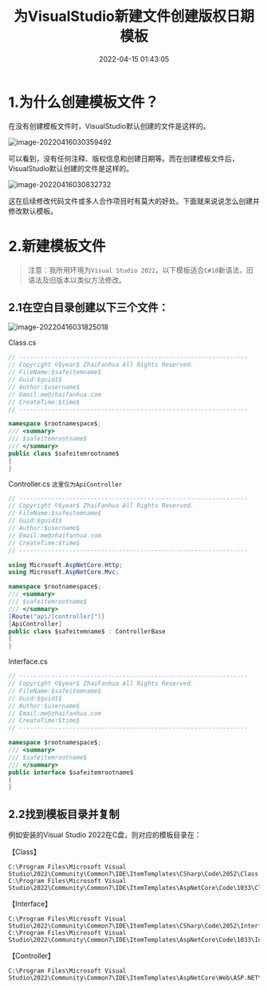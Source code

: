 ﻿---
title: 为VisualStudio新建文件创建版权日期模板
date: 2022-04-15 01:43:05
updated: 2022-04-15 01:43:05
description: 为VisualStudio新建文件创建版权日期模板
keywords: VisualStudio
cover: https://cdn.zhaifanhua.com/blog/img/202204160322428.png
top_img: https://cdn.zhaifanhua.com/blog/img/202204160322428.png
tags:
  - VisualStudio
  - CSharp
  - DotNet
categories:
  - 教程
---





# 1.为什么创建模板文件？

在没有创建模板文件时，VisualStudio默认创建的文件是这样的。

![image-20220416030359492](https://cdn.zhaifanhua.com/blog/img/202204160322427.png)

可以看到，没有任何注释、版权信息和创建日期等。而在创建模板文件后，VisualStudio默认创建的文件是这样的。

![image-20220416030832732](https://cdn.zhaifanhua.com/blog/img/202204160322428.png)

这在后续修改代码文件或多人合作项目时有莫大的好处。下面就来说说怎么创建并修改默认模板。

# 2.新建模板文件

> 注意：我所用环境为`Visual Studio 2022`，以下模板适合`C#10`新语法，旧语法及旧版本以类似方法修改。

## 2.1在空白目录创建以下三个文件：

![image-20220416031825018](https://cdn.zhaifanhua.com/blog/img/202204160322429.png)

Class.cs

``` c#
// ----------------------------------------------------------------
// Copyright ©$year$ ZhaiFanhua All Rights Reserved.
// FileName:$safeitemname$
// Guid:$guid1$
// Author:$username$
// Email:me@zhaifanhua.com
// CreateTime:$time$
// ----------------------------------------------------------------

namespace $rootnamespace$;
/// <summary>
/// $safeitemrootname$
/// </summary>
public class $safeitemrootname$
{
}
```

Controller.cs `这里仅为ApiController`

``` c#
// ----------------------------------------------------------------
// Copyright ©$year$ ZhaiFanhua All Rights Reserved.
// FileName:$safeitemname$
// Guid:$guid1$
// Author:$username$
// Email:me@zhaifanhua.com
// CreateTime:$time$
// ----------------------------------------------------------------

using Microsoft.AspNetCore.Http;
using Microsoft.AspNetCore.Mvc;

namespace $rootnamespace$;
/// <summary>
/// $safeitemrootname$
/// </summary>
[Route("api/[controller]")]
[ApiController]
public class $safeitemname$ : ControllerBase
{
}
```

Interface.cs

``` c#
// ----------------------------------------------------------------
// Copyright ©$year$ ZhaiFanhua All Rights Reserved.
// FileName:$safeitemname$
// Guid:$guid1$
// Author:$username$
// Email:me@zhaifanhua.com
// CreateTime:$time$
// ----------------------------------------------------------------

namespace $rootnamespace$;
/// <summary>
/// $safeitemrootname$
/// </summary>
public interface $safeitemrootname$
{
}
```

## 2.2找到模板目录并复制

例如安装的Visual Studio 2022在C盘，则对应的模板目录在：

【Class】

```
C:\Program Files\Microsoft Visual Studio\2022\Community\Common7\IDE\ItemTemplates\CSharp\Code\2052\Class
C:\Program Files\Microsoft Visual Studio\2022\Community\Common7\IDE\ItemTemplates\AspNetCore\Code\1033\Class
```

【Interface】

```
C:\Program Files\Microsoft Visual Studio\2022\Community\Common7\IDE\ItemTemplates\CSharp\Code\2052\Interface
C:\Program Files\Microsoft Visual Studio\2022\Community\Common7\IDE\ItemTemplates\AspNetCore\Code\1033\Interface
```

【Controller】

```
C:\Program Files\Microsoft Visual Studio\2022\Community\Common7\IDE\ItemTemplates\AspNetCore\Web\ASP.NET\1033\WebApiEmptyController
```

